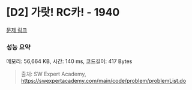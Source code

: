 # [D2] 가랏! RC카! - 1940 

[문제 링크](https://swexpertacademy.com/main/code/problem/problemDetail.do?contestProbId=AV5PjMgaALgDFAUq) 

### 성능 요약

메모리: 56,664 KB, 시간: 140 ms, 코드길이: 417 Bytes



> 출처: SW Expert Academy, https://swexpertacademy.com/main/code/problem/problemList.do